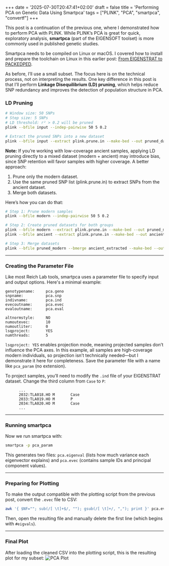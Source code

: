 +++
date = '2025-07-30T20:47:41+02:00'
draft = false
title = 'Performing PCA on Genetic Data Using Smartpca'
tags = ["PLINK", "PCA", "smartpca", "convertf"]
+++

This post is a continuation of the previous one, where I demonstrated how to perform PCA with PLINK. While PLINK’s PCA is great for quick, exploratory analysis, **smartpca** (part of the EIGENSOFT toolset) is more commonly used in published genetic studies.

Smartpca needs to be compiled on Linux or macOS. I covered how to install and prepare the toolchain on Linux in this earlier post: [From EIGENSTRAT to PACKEDPED](https://system-777.github.io/popgen-blog/posts/2-from-eigenstrat-to-bed/).

As before, I’ll use a small subset. The focus here is on the technical process, not on interpreting the results. One key difference in this post is that I’ll perform **Linkage Disequilibrium (LD) pruning**, which helps reduce SNP redundancy and improves the detection of population structure in PCA.

### LD Pruning

``` bash
# Window size: 50 SNPs
# Step size: 5 SNPs
# LD threshold: r² > 0.2 will be pruned
plink --bfile input --indep-pairwise 50 5 0.2

# Extract the pruned SNPs into a new dataset
plink --bfile input --extract plink.prune.in --make-bed --out pruned_data
```

**Note:** If you’re working with low-coverage ancient samples, applying LD pruning directly to a mixed dataset (modern + ancient) may introduce bias, since SNP retention will favor samples with higher coverage. A better approach:
1. Prune only the modern dataset.
2. Use the same pruned SNP list (plink.prune.in) to extract SNPs from the ancient dataset.
3. Merge both datasets.

Here’s how you can do that:

``` bash
# Step 1: Prune modern samples
plink --bfile modern --indep-pairwise 50 5 0.2 

# Step 2: Create pruned datasets for both groups
plink --bfile modern --extract plink.prune.in --make-bed --out pruned_modern
plink --bfile ancient --extract plink.prune.in --make-bed --out ancient_extracted

# Step 3: Merge datasets
plink --bfile pruned_modern --bmerge ancient_extracted --make-bed --out final
```

---

### Creating the Parameter File
Like most Reich Lab tools, smartpca uses a parameter file to specify input and output options. Here's a minimal example:
``` Text
genotypename:     pca.geno
snpname:          pca.snp
indivname:        pca.ind
evecoutname:      pca.evec
evaloutname:      pca.eval

altnormstyle:     NO 
numoutevec:       10
numoutliter:      0
lsqproject:       YES
numthreads:       5
```
`lsqproject: YES` enables projection mode, meaning projected samples don’t influence the PCA axes. In this example, all samples are high-coverage modern individuals, so projection isn’t technically needed—but I demonstrate it here for completeness. Save the parameter file with a name like `pca_param` (no extension).

To project samples, you’ll need to modify the `.ind` file of your EIGENSTRAT dataset. Change the third column from `Case` to `P`:
``` Text
      ...
      2032:TLA018.HO M       Case
      2033:TLA019.HO M       P
      2034:TLA020.HO M       Case
      ...
```

--- 

### Running smartpca
Now we run smartpca with:
``` bash
smartpca -p pca_param
```

This generates two files: `pca.eigenval` (lists how much variance each eigenvector explains) and `pca.evec` (contains sample IDs and principal component values).

---

### Preparing for Plotting
To make the output compatible with the plotting script from the previous post, convert the `.evec` file to CSV:
``` bash
awk '{ $NF=""; sub(/[ \t]+$/, ""); gsub(/[ \t]+/, ","); print }' pca.evec > smartpca.csv
```
Then, open the resulting file and manually delete the first line (which begins with `#eigvals`).

---

### Final Plot
After loading the cleaned CSV into the plotting script, this is the resulting plot for my subset:
![PCA Plot](/popgen-blog/images/Figure_2.png)
